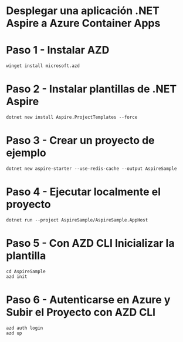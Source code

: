 # Desplegar una aplicación .NET Aspire a Azure Container Apps

# Paso 1 - Instalar AZD

```
winget install microsoft.azd
```

# Paso 2 - Instalar plantillas de .NET Aspire
```
dotnet new install Aspire.ProjectTemplates --force
```

# Paso 3 - Crear un proyecto de ejemplo
```
dotnet new aspire-starter --use-redis-cache --output AspireSample
```
# Paso 4 - Ejecutar localmente el proyecto
```
dotnet run --project AspireSample/AspireSample.AppHost
```

# Paso 5 - Con AZD CLI Inicializar la plantilla
```
cd AspireSample
azd init
```

# Paso 6 - Autenticarse en Azure y Subir el Proyecto con AZD CLI
```
azd auth login
azd up
```